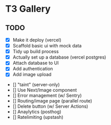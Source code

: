 # T3 Gallery

## TODO

- [x] Make it deploy (vercel)
- [x] Scaffold basic ui with mock data
- [x] Tidy up build process
- [x] Actually set up a database (vercel postgres)
- [x] Attach database to UI
- [x] Add authentication
- [x] Add image upload
- [] "taint" (server-only)
- [] Use Next/Image component
- [] Error management (w/ Sentry) 
- [] Routing/image page (parallel route)
- [] Delete button (w/ Server Actions)
- [] Anaylytics (posthog)
- [] Ratelimiting (upstash)